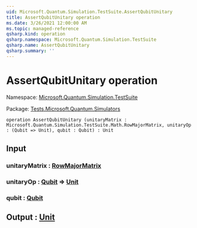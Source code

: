 ```yaml
---
uid: Microsoft.Quantum.Simulation.TestSuite.AssertQubitUnitary
title: AssertQubitUnitary operation
ms.date: 3/26/2021 12:00:00 AM
ms.topic: managed-reference
qsharp.kind: operation
qsharp.namespace: Microsoft.Quantum.Simulation.TestSuite
qsharp.name: AssertQubitUnitary
qsharp.summary: ''
---
```


# AssertQubitUnitary operation

Namespace: [Microsoft.Quantum.Simulation.TestSuite](xref:Microsoft.Quantum.Simulation.TestSuite)

Package: [Tests.Microsoft.Quantum.Simulators](https://nuget.org/packages/Tests.Microsoft.Quantum.Simulators)




```qsharp
operation AssertQubitUnitary (unitaryMatrix : Microsoft.Quantum.Simulation.TestSuite.Math.RowMajorMatrix, unitaryOp : (Qubit => Unit), qubit : Qubit) : Unit
```


## Input

### unitaryMatrix : [RowMajorMatrix](xref:Microsoft.Quantum.Simulation.TestSuite.Math.RowMajorMatrix)




### unitaryOp : [Qubit](xref:microsoft.quantum.lang-ref.qubit) => [Unit](xref:microsoft.quantum.lang-ref.unit) 




### qubit : [Qubit](xref:microsoft.quantum.lang-ref.qubit)





## Output : [Unit](xref:microsoft.quantum.lang-ref.unit)

